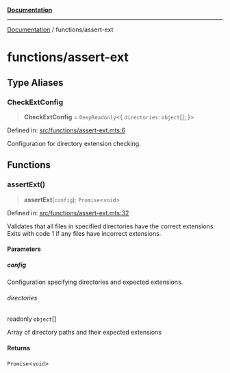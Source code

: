 [**Documentation**](../README.md)

---

[Documentation](../README.md) / functions/assert-ext

# functions/assert-ext

## Type Aliases

### CheckExtConfig

> **CheckExtConfig** = `DeepReadonly`\<\{ `directories`: `object`[]; \}\>

Defined in: [src/functions/assert-ext.mts:6](https://github.com/noshiro-pf/ts-repo-utils/blob/main/src/functions/assert-ext.mts#L6)

Configuration for directory extension checking.

## Functions

### assertExt()

> **assertExt**(`config`): `Promise`\<`void`\>

Defined in: [src/functions/assert-ext.mts:32](https://github.com/noshiro-pf/ts-repo-utils/blob/main/src/functions/assert-ext.mts#L32)

Validates that all files in specified directories have the correct
extensions. Exits with code 1 if any files have incorrect extensions.

#### Parameters

##### config

Configuration specifying directories and expected extensions.

###### directories

readonly `object`[]

Array of directory paths and their expected extensions

#### Returns

`Promise`\<`void`\>
